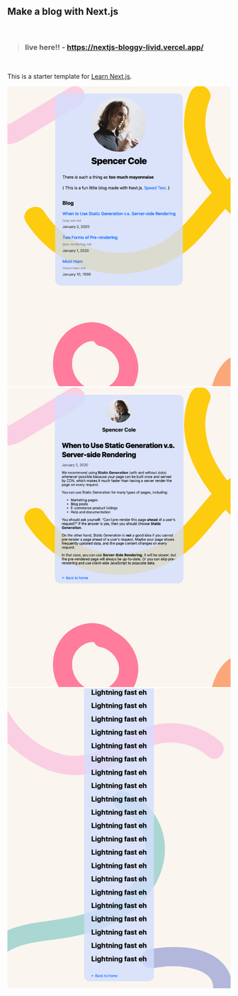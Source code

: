 ## Make a blog with Next.js
<br>

> ### live here!! - https://nextjs-bloggy-livid.vercel.app/
<br>

This is a starter template for [Learn Next.js](https://nextjs.org/learn).

![landing](/docs/blog_landing.png?raw=true "blog landing")
![speed test](/docs/rendering_article_md.png?raw=true "speed test")
![article](/docs/speed_test.png?raw=true "rendering article")